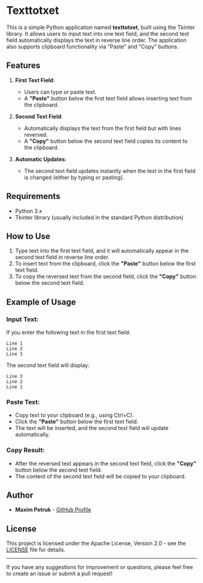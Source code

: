 # Texttotxet

This is a simple Python application named **texttotxet**, built using the Tkinter library. It allows users to input text into one text field, and the second text field automatically displays the text in reverse line order. The application also supports clipboard functionality via "Paste" and "Copy" buttons.

## Features

1. **First Text Field**:
   - Users can type or paste text.
   - A **"Paste"** button below the first text field allows inserting text from the clipboard.

2. **Second Text Field**:
   - Automatically displays the text from the first field but with lines reversed.
   - A **"Copy"** button below the second text field copies its content to the clipboard.

3. **Automatic Updates**:
   - The second text field updates instantly when the text in the first field is changed (either by typing or pasting).

## Requirements

- Python 3.x
- Tkinter library (usually included in the standard Python distribution)

## How to Use

1. Type text into the first text field, and it will automatically appear in the second text field in reverse line order.
2. To insert text from the clipboard, click the **"Paste"** button below the first text field.
3. To copy the reversed text from the second field, click the **"Copy"** button below the second text field.

## Example of Usage

### Input Text:
If you enter the following text in the first text field:
```
Line 1
Line 2
Line 3
```

The second text field will display:
```
Line 3
Line 2
Line 1
```

### Paste Text:
- Copy text to your clipboard (e.g., using Ctrl+C).
- Click the **"Paste"** button below the first text field.
- The text will be inserted, and the second text field will update automatically.

### Copy Result:
- After the reversed text appears in the second text field, click the **"Copy"** button below the second text field.
- The content of the second text field will be copied to your clipboard.

## Author

- **Maxim Petruk** - [GitHub Profile](https://github.com/petrukmax)

## License

This project is licensed under the Apache License, Version 2.0 - see the [LICENSE](LICENSE) file for details.

---

If you have any suggestions for improvement or questions, please feel free to create an issue or submit a pull request!
```
